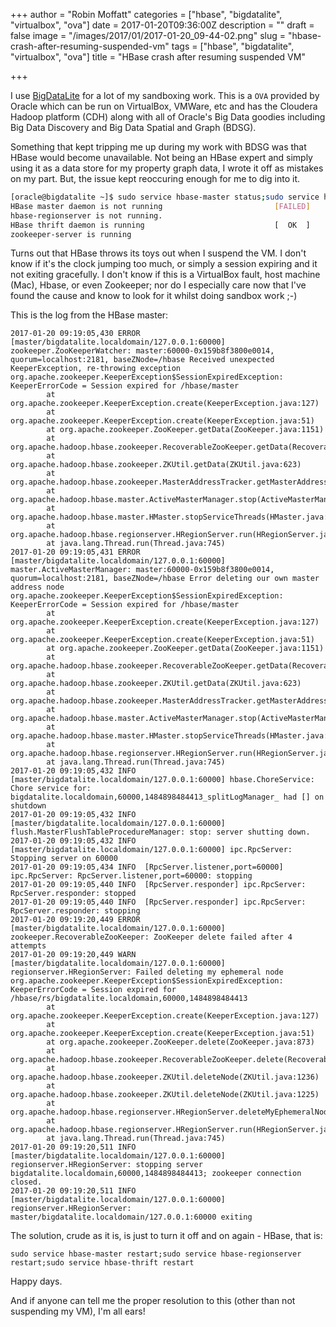 +++
author = "Robin Moffatt"
categories = ["hbase", "bigdatalite", "virtualbox", "ova"]
date = 2017-01-20T09:36:00Z
description = ""
draft = false
image = "/images/2017/01/2017-01-20_09-44-02.png"
slug = "hbase-crash-after-resuming-suspended-vm"
tags = ["hbase", "bigdatalite", "virtualbox", "ova"]
title = "HBase crash after resuming suspended VM"

+++

I use [BigDataLite](http://www.oracle.com/technetwork/database/bigdata-appliance/oracle-bigdatalite-2104726.html) for a lot of my sandboxing work. This is a `OVA` provided by Oracle which can be run on VirtualBox, VMWare, etc and has the Cloudera Hadoop platform (CDH) along with all of Oracle's Big Data goodies including Big Data Discovery and Big Data Spatial and Graph (BDSG). 

Something that kept tripping me up during my work with BDSG was that HBase would become unavailable. Not being an HBase expert and simply using it as a data store for my property graph data, I wrote it off as mistakes on my part. But, the issue kept reoccuring enough for me to dig into it. 

```bash
[oracle@bigdatalite ~]$ sudo service hbase-master status;sudo service hbase-regionserver status;sudo service hbase-thrift status;sudo service zookeeper-server status
HBase master daemon is not running                         [FAILED]
hbase-regionserver is not running.
HBase thrift daemon is running                             [  OK  ]
zookeeper-server is running
```

Turns out that HBase throws its toys out when I suspend the VM. I don't know if it's the clock jumping too much, or simply a session expiring and it not exiting gracefully. I don't know if this is a VirtualBox fault, host machine (Mac), Hbase, or even Zookeeper; nor do I especially care now that I've found the cause and know to look for it whilst doing sandbox work ;-)

This is the log from the HBase master: 

```
2017-01-20 09:19:05,430 ERROR [master/bigdatalite.localdomain/127.0.0.1:60000] zookeeper.ZooKeeperWatcher: master:60000-0x159b8f3800e0014, quorum=localhost:2181, baseZNode=/hbase Received unexpected KeeperException, re-throwing exception
org.apache.zookeeper.KeeperException$SessionExpiredException: KeeperErrorCode = Session expired for /hbase/master
        at org.apache.zookeeper.KeeperException.create(KeeperException.java:127)
        at org.apache.zookeeper.KeeperException.create(KeeperException.java:51)
        at org.apache.zookeeper.ZooKeeper.getData(ZooKeeper.java:1151)
        at org.apache.hadoop.hbase.zookeeper.RecoverableZooKeeper.getData(RecoverableZooKeeper.java:359)
        at org.apache.hadoop.hbase.zookeeper.ZKUtil.getData(ZKUtil.java:623)
        at org.apache.hadoop.hbase.zookeeper.MasterAddressTracker.getMasterAddress(MasterAddressTracker.java:148)
        at org.apache.hadoop.hbase.master.ActiveMasterManager.stop(ActiveMasterManager.java:267)
        at org.apache.hadoop.hbase.master.HMaster.stopServiceThreads(HMaster.java:1150)
        at org.apache.hadoop.hbase.regionserver.HRegionServer.run(HRegionServer.java:1092)
        at java.lang.Thread.run(Thread.java:745)
2017-01-20 09:19:05,431 ERROR [master/bigdatalite.localdomain/127.0.0.1:60000] master.ActiveMasterManager: master:60000-0x159b8f3800e0014, quorum=localhost:2181, baseZNode=/hbase Error deleting our own master address node
org.apache.zookeeper.KeeperException$SessionExpiredException: KeeperErrorCode = Session expired for /hbase/master
        at org.apache.zookeeper.KeeperException.create(KeeperException.java:127)
        at org.apache.zookeeper.KeeperException.create(KeeperException.java:51)
        at org.apache.zookeeper.ZooKeeper.getData(ZooKeeper.java:1151)
        at org.apache.hadoop.hbase.zookeeper.RecoverableZooKeeper.getData(RecoverableZooKeeper.java:359)
        at org.apache.hadoop.hbase.zookeeper.ZKUtil.getData(ZKUtil.java:623)
        at org.apache.hadoop.hbase.zookeeper.MasterAddressTracker.getMasterAddress(MasterAddressTracker.java:148)
        at org.apache.hadoop.hbase.master.ActiveMasterManager.stop(ActiveMasterManager.java:267)
        at org.apache.hadoop.hbase.master.HMaster.stopServiceThreads(HMaster.java:1150)
        at org.apache.hadoop.hbase.regionserver.HRegionServer.run(HRegionServer.java:1092)
        at java.lang.Thread.run(Thread.java:745)
2017-01-20 09:19:05,432 INFO  [master/bigdatalite.localdomain/127.0.0.1:60000] hbase.ChoreService: Chore service for: bigdatalite.localdomain,60000,1484898484413_splitLogManager_ had [] on shutdown
2017-01-20 09:19:05,432 INFO  [master/bigdatalite.localdomain/127.0.0.1:60000] flush.MasterFlushTableProcedureManager: stop: server shutting down.
2017-01-20 09:19:05,432 INFO  [master/bigdatalite.localdomain/127.0.0.1:60000] ipc.RpcServer: Stopping server on 60000
2017-01-20 09:19:05,434 INFO  [RpcServer.listener,port=60000] ipc.RpcServer: RpcServer.listener,port=60000: stopping
2017-01-20 09:19:05,440 INFO  [RpcServer.responder] ipc.RpcServer: RpcServer.responder: stopped
2017-01-20 09:19:05,440 INFO  [RpcServer.responder] ipc.RpcServer: RpcServer.responder: stopping
2017-01-20 09:19:20,449 ERROR [master/bigdatalite.localdomain/127.0.0.1:60000] zookeeper.RecoverableZooKeeper: ZooKeeper delete failed after 4 attempts
2017-01-20 09:19:20,449 WARN  [master/bigdatalite.localdomain/127.0.0.1:60000] regionserver.HRegionServer: Failed deleting my ephemeral node
org.apache.zookeeper.KeeperException$SessionExpiredException: KeeperErrorCode = Session expired for /hbase/rs/bigdatalite.localdomain,60000,1484898484413
        at org.apache.zookeeper.KeeperException.create(KeeperException.java:127)
        at org.apache.zookeeper.KeeperException.create(KeeperException.java:51)
        at org.apache.zookeeper.ZooKeeper.delete(ZooKeeper.java:873)
        at org.apache.hadoop.hbase.zookeeper.RecoverableZooKeeper.delete(RecoverableZooKeeper.java:178)
        at org.apache.hadoop.hbase.zookeeper.ZKUtil.deleteNode(ZKUtil.java:1236)
        at org.apache.hadoop.hbase.zookeeper.ZKUtil.deleteNode(ZKUtil.java:1225)
        at org.apache.hadoop.hbase.regionserver.HRegionServer.deleteMyEphemeralNode(HRegionServer.java:1431)
        at org.apache.hadoop.hbase.regionserver.HRegionServer.run(HRegionServer.java:1100)
        at java.lang.Thread.run(Thread.java:745)
2017-01-20 09:19:20,511 INFO  [master/bigdatalite.localdomain/127.0.0.1:60000] regionserver.HRegionServer: stopping server bigdatalite.localdomain,60000,1484898484413; zookeeper connection closed.
2017-01-20 09:19:20,511 INFO  [master/bigdatalite.localdomain/127.0.0.1:60000] regionserver.HRegionServer: master/bigdatalite.localdomain/127.0.0.1:60000 exiting
```

The solution, crude as it is, is just to turn it off and on again - HBase, that is: 

    sudo service hbase-master restart;sudo service hbase-regionserver restart;sudo service hbase-thrift restart

Happy days. 

And if anyone can tell me the proper resolution to this (other than not suspending my VM), I'm all ears!
